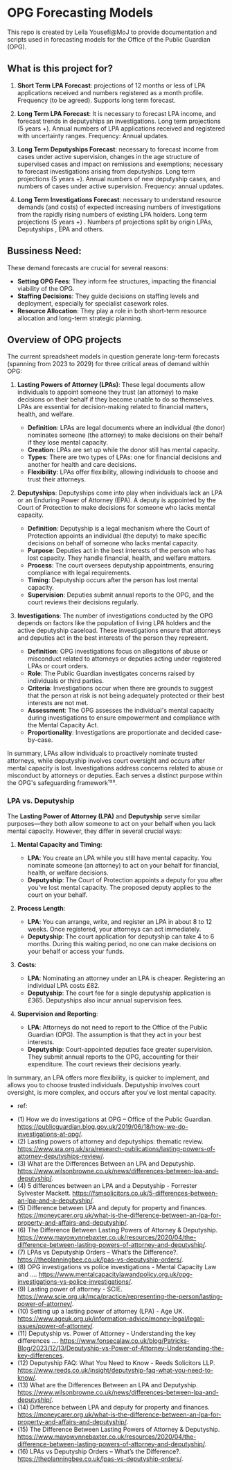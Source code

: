 # OPG Forecasting Models
This repo is created by Leila Yousefi@MoJ to provide documentation and scripts used in forecasting models for the Office of the Public Guardian (OPG).


## What is this project for?
1. **Short Term LPA Forecast**: 
    projections of 12 months or less of LPA applications received and numbers registered as a month profile. Frequency (to be agreed). Supports long term forecast.

2. **Long Term LPA Forecast**: 
    It is necessary to forecast LPA income, and forecast trends in deputyships an investigations. Long term projections (5 years +). Annual numbers of LPA applications received and registered with uncertainty ranges. Frequency: Annual updates. 

3. **Long Term Deputyships Forecast**: 
    necessary to forecast income from cases under active supervision, changes in the age structure of supervised cases and impact on remissions and exemptions; necessary to forecast investigations arising from deputyships. Long term projections (5 years +). Annual numbers of new deputyship cases, and numbers of cases under active supervision. Frequency: annual updates.  

4. **Long Term Investigations Forecast**: 
    necessary to understand resource demands (and costs) of expected increasing numbers of investigations from the rapidly rising numbers of existing LPA holders. Long term projections (5 years +) . Numbers pf projections split by origin LPAs, Deputyships , EPA and others.


## Bussiness Need:
These demand forecasts are crucial for several reasons:
- **Setting OPG Fees**: They inform fee structures, impacting the financial viability of the OPG.
- **Staffing Decisions**: They guide decisions on staffing levels and deployment, especially for specialist casework roles.
- **Resource Allocation**: They play a role in both short-term resource allocation and long-term strategic planning.


## Overview of OPG projects
The current spreadsheet models in question generate long-term forecasts (spanning from 2023 to 2029) for three critical areas of demand within OPG:
1. **Lasting Powers of Attorney (LPAs)**: These legal documents allow individuals to appoint someone they trust (an attorney) to make decisions on their behalf if they become unable to do so themselves. LPAs are essential for decision-making related to financial matters, health, and welfare.
   - **Definition**: LPAs are legal documents where an individual (the donor) nominates someone (the attorney) to make decisions on their behalf if they lose mental capacity.
   - **Creation**: LPAs are set up while the donor still has mental capacity.
   - **Types**: There are two types of LPAs: one for financial decisions and another for health and care decisions.
   - **Flexibility**: LPAs offer flexibility, allowing individuals to choose and trust their attorneys.
   
2. **Deputyships**: Deputyships come into play when individuals lack an LPA or an Enduring Power of Attorney (EPA). A deputy is appointed by the Court of Protection to make decisions for someone who lacks mental capacity.
   - **Definition**: Deputyship is a legal mechanism where the Court of Protection appoints an individual (the deputy) to make specific decisions on behalf of someone who lacks mental capacity.
   - **Purpose**: Deputies act in the best interests of the person who has lost capacity. They handle financial, health, and welfare matters.
   - **Process**: The court oversees deputyship appointments, ensuring compliance with legal requirements.
   - **Timing**: Deputyship occurs after the person has lost mental capacity.
   - **Supervision**: Deputies submit annual reports to the OPG, and the court reviews their decisions regularly.
   
3. **Investigations**: The number of investigations conducted by the OPG depends on factors like the population of living LPA holders and the active deputyship caseload. These investigations ensure that attorneys and deputies act in the best interests of the person they represent.
   - **Definition**: OPG investigations focus on allegations of abuse or misconduct related to attorneys or deputies acting under registered LPAs or court orders.
   - **Role**: The Public Guardian investigates concerns raised by individuals or third parties.
   - **Criteria**: Investigations occur when there are grounds to suggest that the person at risk is not being adequately protected or their best interests are not met.
   - **Assessment**: The OPG assesses the individual's mental capacity during investigations to ensure empowerment and compliance with the Mental Capacity Act.
   - **Proportionality**: Investigations are proportionate and decided case-by-case.

In summary, LPAs allow individuals to proactively nominate trusted attorneys, while deputyship involves court oversight and occurs after mental capacity is lost. Investigations address concerns related to abuse or misconduct by attorneys or deputies. Each serves a distinct purpose within the OPG's safeguarding framework¹²³.


### LPA vs. Deputyship
The **Lasting Power of Attorney (LPA)** and **Deputyship** serve similar purposes—they both allow someone to act on your behalf when you lack mental capacity. However, they differ in several crucial ways:
1. **Mental Capacity and Timing**:
   - **LPA**: You create an LPA while you still have mental capacity. You nominate someone (an attorney) to act on your behalf for financial, health, or welfare decisions.
   - **Deputyship**: The Court of Protection appoints a deputy for you after you've lost mental capacity. The proposed deputy applies to the court on your behalf.

2. **Process Length**:
   - **LPA**: You can arrange, write, and register an LPA in about 8 to 12 weeks. Once registered, your attorneys can act immediately.
   - **Deputyship**: The court application for deputyship can take 4 to 6 months. During this waiting period, no one can make decisions on your behalf or access your funds.

3. **Costs**:
   - **LPA**: Nominating an attorney under an LPA is cheaper. Registering an individual LPA costs £82.
   - **Deputyship**: The court fee for a single deputyship application is £365. Deputyships also incur annual supervision fees.

4. **Supervision and Reporting**:
   - **LPA**: Attorneys do not need to report to the Office of the Public Guardian (OPG). The assumption is that they act in your best interests.
   - **Deputyship**: Court-appointed deputies face greater supervision. They submit annual reports to the OPG, accounting for their expenditure. The court reviews their decisions yearly.

In summary, an LPA offers more flexibility, is quicker to implement, and allows you to choose trusted individuals. Deputyship involves court oversight, is more complex, and occurs after you've lost mental capacity. 



* ref:
- (1) How we do investigations at OPG – Office of the Public Guardian. https://publicguardian.blog.gov.uk/2019/06/18/how-we-do-investigations-at-opg/.
- (2) Lasting powers of attorney and deputyships: thematic review. https://www.sra.org.uk/sra/research-publications/lasting-powers-of-attorney-deputyships-review/.
- (3) What are the Differences Between an LPA and Deputyship. https://www.wilsonbrowne.co.uk/news/differences-between-lpa-and-deputyship/.
- (4) 5 differences between an LPA and a Deputyship - Forrester Sylvester Mackett. https://fsmsolicitors.co.uk/5-differences-between-an-lpa-and-a-deputyship/.
- (5) Difference between LPA and deputy for property and finances. https://moneycarer.org.uk/what-is-the-difference-between-an-lpa-for-property-and-affairs-and-deputyship/.
- (6) The Difference Between Lasting Powers of Attorney & Deputyship. https://www.mayowynnebaxter.co.uk/resources/2020/04/the-difference-between-lasting-powers-of-attorney-and-deputyship/.
- (7) LPAs vs Deputyship Orders – What’s the Difference?. https://theplanningbee.co.uk/lpas-vs-deputyship-orders/.
- (8) OPG investigations vs police investigations - Mental Capacity Law and .... https://www.mentalcapacitylawandpolicy.org.uk/opg-investigations-vs-police-investigations/.
- (9) Lasting power of attorney - SCIE. https://www.scie.org.uk/mca/practice/representing-the-person/lasting-power-of-attorney/.
- (10) Setting up a lasting power of attorney (LPA) - Age UK. https://www.ageuk.org.uk/information-advice/money-legal/legal-issues/power-of-attorney/.
- (11) Deputyship vs. Power of Attorney - Understanding the key differences .... https://www.fonsecalaw.co.uk/blog/Patricks-Blog/2023/12/13/Deputyship-vs-Power-of-Attorney-Understanding-the-key-differences.
- (12) Deputyship FAQ: What You Need to Know - Reeds Solicitors LLP. https://www.reeds.co.uk/insight/deputyship-faq-what-you-need-to-know/.   
- (13) What are the Differences Between an LPA and Deputyship. https://www.wilsonbrowne.co.uk/news/differences-between-lpa-and-deputyship/.
- (14) Difference between LPA and deputy for property and finances. https://moneycarer.org.uk/what-is-the-difference-between-an-lpa-for-property-and-affairs-and-deputyship/.
- (15) The Difference Between Lasting Powers of Attorney & Deputyship. https://www.mayowynnebaxter.co.uk/resources/2020/04/the-difference-between-lasting-powers-of-attorney-and-deputyship/.
- (16) LPAs vs Deputyship Orders – What’s the Difference?. https://theplanningbee.co.uk/lpas-vs-deputyship-orders/.
